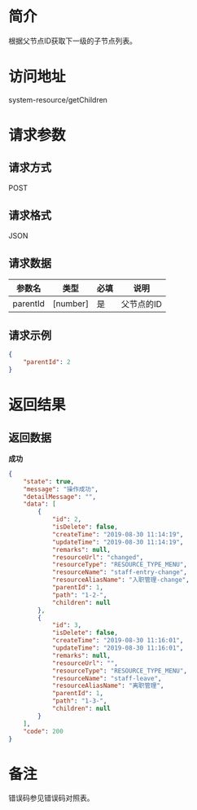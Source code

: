 # 简介
根据父节点ID获取下一级的子节点列表。

# 访问地址
system-resource/getChildren

# 请求参数

## 请求方式
POST

## 请求格式
JSON

## 请求数据
|参数名|类型|必填|说明|
|-|-|-|-|
|parentId|[number]|是|父节点的ID|

## 请求示例
```json
{
	"parentId": 2
}
```

# 返回结果
## 返回数据
**成功**
```json
{
    "state": true,
    "message": "操作成功",
    "detailMessage": "",
    "data": [
        {
            "id": 2,
            "isDelete": false,
            "createTime": "2019-08-30 11:14:19",
            "updateTime": "2019-08-30 11:14:19",
            "remarks": null,
            "resourceUrl": "changed",
            "resourceType": "RESOURCE_TYPE_MENU",
            "resourceName": "staff-entry-change",
            "resourceAliasName": "入职管理-change",
            "parentId": 1,
            "path": "1-2-",
            "children": null
        },
        {
            "id": 3,
            "isDelete": false,
            "createTime": "2019-08-30 11:16:01",
            "updateTime": "2019-08-30 11:16:01",
            "remarks": null,
            "resourceUrl": "",
            "resourceType": "RESOURCE_TYPE_MENU",
            "resourceName": "staff-leave",
            "resourceAliasName": "离职管理",
            "parentId": 1,
            "path": "1-3-",
            "children": null
        }
    ],
    "code": 200
}
```


# 备注
错误码参见错误码对照表。